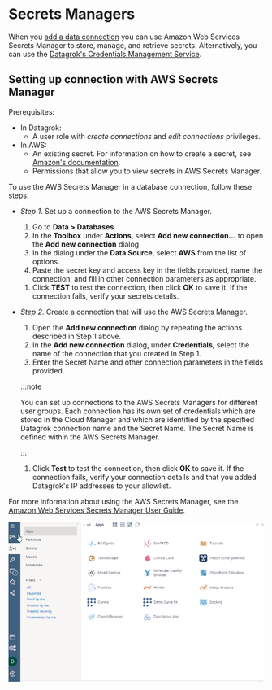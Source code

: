 # Secrets Managers

When you [add a data connection](databases.md#adding-connection) you can use Amazon Web Services Secrets Manager to store, manage, and retrieve secrets. Alternatively, you can use the [Datagrok's Credentials Management Service](../govern/security.md#credentials).

## Setting up connection with AWS Secrets Manager

Prerequisites:

* In Datagrok:
  * A user role with _create connections_ and _edit connections_ privileges.
* In AWS:
  * An existing secret. For information on how to create a secret, see [Amazon's documentation](https://docs.aws.amazon.com/secretsmanager/latest/userguide/create_secret.html).
  * Permissions that allow you to view secrets in AWS Secrets Manager.

To use the AWS Secrets Manager in a database connection, follow these steps:

* _Step 1_. Set up a connection to the AWS Secrets Manager.
  1. Go to **Data > Databases**.
  1. In the **Toolbox** under **Actions**, select **Add new connection…** to open the **Add new connection** dialog.
  1. In the dialog under the **Data Source**, select **AWS** from the list of options.
  1. Paste the secret key and access key in the fields provided, name the connection, and fill in other connection parameters as appropriate.

   <!--![Create connection to AWS Secret Manager](connect-to-aws.png)-->

  1. Click **TEST** to test the connection, then click **OK** to save it. If the connection fails, verify your secrets details.
* _Step 2_. Create a connection that will use the AWS Secrets Manager.
  1. Open the **Add new connection** dialog by repeating the actions described in Step 1 above.
  1. In the **Add new connection** dialog, under **Credentials**, select the name of the connection that you created in Step 1.
  1. Enter the Secret Name and other connection parameters in the fields provided.

  <!--![Add new Data connection](data-connection-secret-p02.png)-->

  :::note

  You can set up connections to the AWS Secrets Managers for different user groups. Each connection has its own set of credentials which are stored in the Cloud Manager and which are identified by the specified Datagrok connection name and the Secret Name. The Secret Name is defined within the AWS Secrets Manager.

  :::

  1. Click **Test** to test the connection, then click **OK** to save it. If the connection fails, verify your connection details and that you added Datagrok's IP addresses to your allowlist.

For more information about using the AWS Secrets Manager, see the [Amazon Web Services Secrets Manager User Guide](https://docs.aws.amazon.com/secretsmanager/latest/userguide/introduction.html).

![Use the AWS Secrets Manager in a database connection](credentials.gif)
